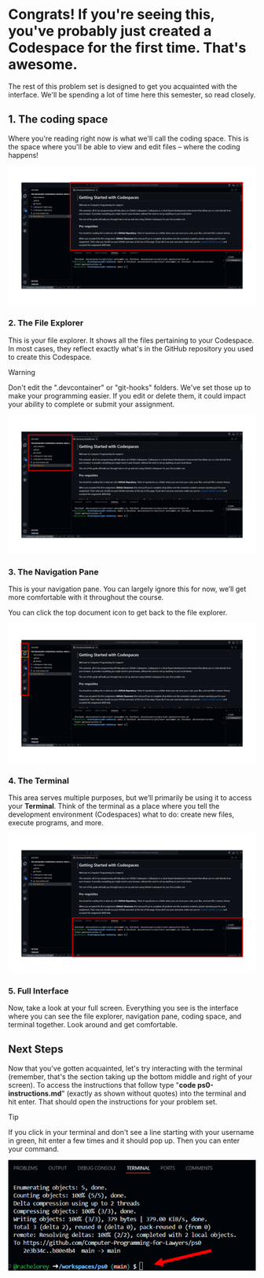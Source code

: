 # Congrats! If you're seeing this, you've probably just created a Codespace for the first time. That's awesome.
The rest of this problem set is designed to get you acquainted with the interface. We'll be spending a lot of time here this semester, so read closely.

## 1. The coding space

Where you're reading right now is what we'll call the coding space. This is the space where you'll be able to view and edit files – where the coding happens!

![image](images/coding%20space.PNG)

### 2. The File Explorer

This is your file explorer. It shows all the files pertaining to your Codespace. In most cases, they reflect exactly what's in the GitHub repository you used to create this Codespace.

> [!WARNING]
> Don't edit the ".devcontainer" or "git-hooks" folders. We've set those up to make your programming easier. If you edit or delete them, it could impact your ability to complete or submit your assignment. 

![image](images/file%20explorer.PNG)

### 3. The Navigation Pane

This is your navigation pane. You can largely ignore this for now, we’ll get more comfortable with it throughout the course.

You can click the top document icon to get back to the file explorer.

![image](images/navigation.PNG)

### 4. The Terminal

This area serves multiple purposes, but we’ll primarily be using it to access your **Terminal**. Think of the terminal as a place where you tell the development environment (Codespaces) what to do: create new files, execute programs, and more.

![image](images/terminal.PNG)

### 5. Full Interface

Now, take a look at your full screen. Everything you see is the interface where you can see the file explorer, navigation pane, coding space, and terminal together. Look around and get comfortable. 

## Next Steps

Now that you've gotten acquainted, let's try interacting with the terminal (remember, that's the section taking up the bottom middle and right of your screen). To access the instructions that follow type "**code ps0-instructions.md**" (exactly as shown without quotes) into the terminal and hit enter. That should open the instructions for your problem set. 

> [!TIP]
> If you click in your terminal and don't see a line starting with your username in green, hit enter a few times and it should pop up. Then you can enter your command.

![image](images/terminal-trouble.PNG)
